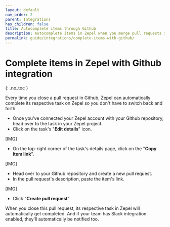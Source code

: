 ```yaml
---
layout: default
nav_order: 2
parent: Integrations
has_children: false
title: Autocomplete items through Github
description: Autocomplete items in Zepel when you merge pull requests in Github.
permalink: guide/integrations/complete-items-with-github/
---
```

# Complete items in Zepel with Github integration

{: .no_toc }

Every time you close a pull request in Github, Zepel can automatically complete its respective task on Zepel so you don't have to switch back and forth. 

* Once you've connected your Zepel account with your Github repository, head over to the task in your Zepel project.
* Click on the task's "**Edit details**" icon.

[IMG]

* On the top-right corner of the task's details page, click on the "**Copy item link**".

[IMG]

* Head over to your Github repository and create a new pull request.
* In the pull request's description, paste the item's link.

[IMG]

* Click "**Create pull request**"

When you close this pull request, its respective task in Zepel will automatically get completed. And if your team has Slack integration enabled, they'll automatically be notified too.

